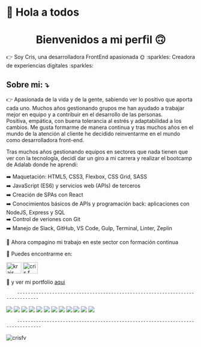 # 👋 Hola a todos  
<h1 align="center">Bienvenidos a mi perfil 🙃</h1>
👉 Soy Cris, una desarrolladora FrontEnd apasionada 🌞 
 :sparkles: Creadora de experiencias digitales :sparkles:


## Sobre mi:  ⤵️
👉 Apasionada de la vida y de la gente, sabiendo ver lo positivo que aporta cada uno. Muchos años gestionando grupos me han ayudado a trabajar mejor en equipo y a contribuir en el desarrollo de las personas.  
Positiva, empática, con buena tolerancia al estrés y adaptabilidad a los cambios. Me gusta formarme de manera continua y tras muchos años en el mundo de la atención al cliente he decidido reinventarme en el mundo como desarrolladora front-end.

Tras muchos años gestionando equipos en sectores que nada tienen que ver con la tecnología, decidí dar un giro a mi carrera y realizar el bootcamp de Adalab donde he aprendí:  

➡️ Maquetación: HTML5, CSS3, Flexbox, CSS Grid, SASS  
➡️ JavaScript (ES6) y servicios web (APIs) de terceros  
➡️ Creación de SPAs con React  
➡️ Conocimientos básicos de APIs y programación back: aplicaciones con NodeJS, Express y SQL  
➡️ Control de veriones con Git  
➡️ Manejo de Slack, GitHub, VS Code, Gulp, Terminal, Linter, Zeplin  


👀 Ahora compagino mi trabajo en este sector con formación continua


🔎 Puedes encontrarme en:  

<a href="https://twitter.com/krais_me" target="blank"><img align="center" src="https://raw.githubusercontent.com/rahuldkjain/github-profile-readme-generator/master/src/images/icons/Social/twitter.svg" alt="krais_me" height="30" width="40" /></a>
<a href="https://linkedin.com/in/cris f. valverde" target="blank"><img align="center" src="https://raw.githubusercontent.com/rahuldkjain/github-profile-readme-generator/master/src/images/icons/Social/linked-in-alt.svg" alt="cris f. valverde" height="30" width="40" /></a>
</p>

👀 y ver mi portfolio <a href="https://thisismecris.netlify.app/">aqui</a>

        ------------------------------------------------------------------------------
<img src = "https://img.shields.io/badge/-HTML5-E34F26?style=flat&logo=html5&logoColor=white">  <img src = "https://img.shields.io/badge/-CSS3-1572B6?style=flat&logo=css3&logoColor=white">  <img src="https://img.shields.io/badge/-JavaScript-eed718?style=flat&logo=javascript&logoColor=ffffff">  <img src="https://img.shields.io/badge/-Sass-cc6699?style=flat&logo=sass&logoColor=ffffff"> <img src="https://img.shields.io/badge/-VUE.js-3C873A?style=flat&logo=vue.js&logoColor=white"> <img src="https://img.shields.io/badge/-Bootstrap.js-7511f6?style=flat&logo=Bootstrap&logoColor=white"> <img src="https://img.shields.io/badge/-React-000000?style=flat&logo=react&logoColor=00c8ff">  <img src="https://img.shields.io/badge/-Express.js-787878?style=flat">  <img src="https://img.shields.io/badge/-Node.js-3C873A?style=flat&logo=Node.js&logoColor=white">  <img src="http://img.shields.io/badge/-Git-F1502F?style=flat&logo=git&logoColor=FFFFFF">  <img src="http://img.shields.io/badge/-Github-000000?style=flat&logo=github&logoColor=FFFFFF">  <img src="http://img.shields.io/badge/-VS%20Code-007ACC?style=flat&logo=visual%20studio%20code&logoColor=white"> 

        -------------------------------------------------------------------------------
        

<p align="left"> <img src="https://komarev.com/ghpvc/?username=crisfv&label=Profile%20views&color=0e75b6&style=flat" alt="crisfv" /> </p>



